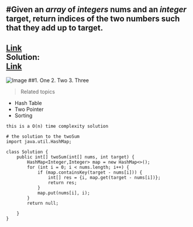 #Given an *array* of *integers* nums and an *integer* target, return indices of the two numbers such that they add up to target.    
---
[Link](https://leetcode.com/problems/two-sum/)   
**Solution:**  
[Link](https://leetcode.com/problems/two-sum/discuss/3/Accepted-Java-O(n)-Solution)  
---
![Image](https://ucsdnews.ucsd.edu/news_uploads/Resized_Geisel_Library_08.31.jpg) 
##1. One
2. Two
3. Three
> Related topics
* Hash Table
* Two Pointer
* Sorting

`this is a O(n) time complexity solution `  

  

```
# the solution to the twoSum
import java.util.HashMap;

class Solution {
    public int[] twoSum(int[] nums, int target) {
        HashMap<Integer,Integer> map = new HashMap<>();
        for (int i = 0; i < nums.length; i++) {
            if (map.containsKey(target - nums[i])) {
                int[] res = {i, map.get(target - nums[i])};
                return res;
            }
            map.put(nums[i], i);
        }
        return null;
        
    }
}
```
  
